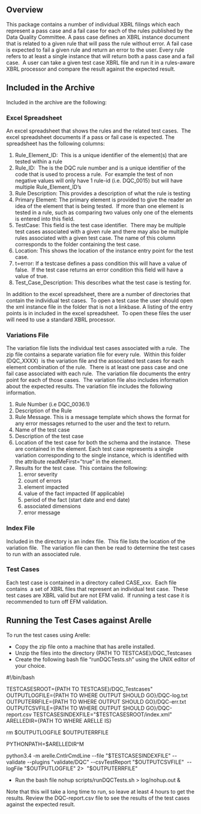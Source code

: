 ## Overview

This package contains a number of individual XBRL filings which each represent a pass case and a fail case for each of the rules published by the Data Quality Committee. A pass case defines an XBRL instance document that is related to a given rule that will pass the rule without error. A fail case is expected to fail a given rule and return an error to the user. Every rule refers to at least a single instance that will return both a pass case and a fail case.  A user can take a given test case XBRL file and run it in a rules-aware XBRL processor and compare the result against the expected result.

## Included in the Archive

Included in the archive are the following:

### Excel Spreadsheet

An excel spreadsheet that shows the rules and the related test cases.  The excel spreadsheet documents if a pass or fail case is expected. The spreadsheet has the following columns:

1.  Rule_Element_ID:  This is a unique identifier of the element(s) that are tested within a rule
2.  Rule_ID:  The is the DQC rule number and is a unique identifier of the code that is used to process a rule.  For example the test of non negative values will only have 1 rule-id (i.e. DQC_0015) but will have multiple Rule_Element_ID’s
3.  Rule Description: This provides a description of what the rule is testing
4.  Primary Element: The primary element is provided to give the reader an idea of the element that is being tested.  If more than one element is tested in a rule, such as comparing two values only one of the elements is entered into this field.
5.  TestCase: This field is the test case identifier.  There may be multiple test cases associated with a given rule and there may also be multiple rules associated with a given test case. The name of this column corresponds to the folder containing the test case.
6.  Location: This shows the location of the instance entry point for the test case.
7.  t=error: If a testcase defines a pass condition this will have a value of false.  If the test case returns an error condition this field will have a value of true.
8.  Test_Case_Description: This describes what the test case is testing for.

In addition to the excel spreadsheet, there are a number of directories that contain the individual test cases.  To open a test case the user should open the xml instance file in the folder that is not a linkbase. A listing of the entry points is in included in the excel spreadsheet.  To open these files the user will need to use a standard XBRL processor.

### Variations File

The variation file lists the individual test cases associated with a rule.  The zip file contains a separate variation file for every rule.  Within this folder (DQC_XXXX)  is the variation file and the associated test cases for each element combination of the rule.  There is at least one pass case and one fail case associated with each rule.  The variation file documents the entry point for each of those cases.  The variation file also includes information about the expected results. The variation file includes the following information.

1.  Rule Number (i.e DQC_0036.1)
2.  Description of the Rule
3.  Rule Message. This is a message template which shows the format for any error messages returned to the user and the text to return.
4.  Name of the test case
5.  Description of the test case
6.  Location of the test case for both the schema and the instance.  These are contained in the <data> element. Each test case represents a single variation corresponding to the single instance, which is identified with the attribute readMeFirst=”true” in the <instance> element.
7.  Results for the test case.  This contains the following:
    1.  error severity
    2.  count of errors
    3.  element impacted
    4.  value of the fact impacted (If applicable)
    5.  period of the fact (start date and end date)
    6.  associated dimensions
    7.  error message

### Index File

Included in the directory is an index file.  This file lists the location of the variation file.  The variation file can then be read to determine the test cases to run with an associated rule.

### **Test Cases**

Each test case is contained in a directory called CASE_xxx.  Each file contains  a set of XBRL files that represent an individual test case.  These test cases are XBRL valid but are not EFM valid.  If running a test case it is recommended to turn off EFM validation.

## **Running the Test Cases against Arelle**

To run the test cases using Arelle:

*   Copy the zip file onto a machine that has arelle installed.
*   Unzip the files into the directory {PATH TO TESTCASE}/DQC_Testcases
*   Create the following bash file “runDQCTests.sh” using the UNIX editor of your choice.

\#!/bin/bash

TESTCASESROOT={PATH TO TESTCASE}/DQC_Testcases" OUTPUTLOGFILE={PATH TO WHERE OUTPUT SHOULD GO}/DQC-log.txt OUTPUTERRFILE={PATH TO WHERE OUTPUT SHOULD GO}/DQC-err.txt OUTPUTCSVFILE={PATH TO WHERE OUTPUT SHOULD GO}/DQC-report.csv TESTCASESINDEXFILE="$TESTCASESROOT/index.xml" ARELLEDIR={PATH TO WHERE ARELLE IS}

rm $OUTPUTLOGFILE $OUTPUTERRFILE

PYTHONPATH=$ARELLEDIR^M

python3.4 -m arelle.CntlrCmdLine --file "$TESTCASESINDEXFILE" --validate --plugins "validate/DQC" --csvTestReport "$OUTPUTCSVFILE"  --logFile "$OUTPUTLOGFILE" 2>  "$OUTPUTERRFILE"

*   Run the bash file nohup scripts/runDQCTests.sh > log/nohup.out &

Note that this will take a long time to run, so leave at least 4 hours to get the results. Review the DQC-report.csv file to see the results of the test cases against the expected result.
